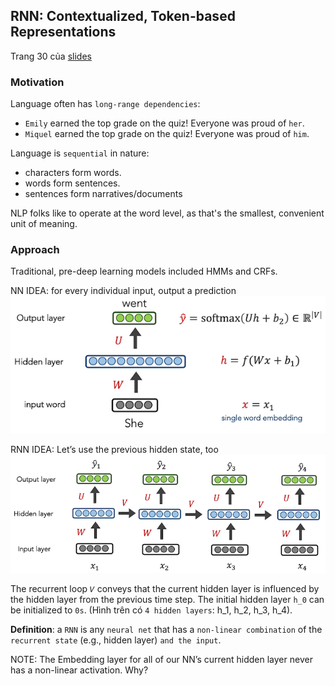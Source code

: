 ## RNN: Contextualized, Token-based Representations

Trang 30 của [slides](05_rnn.pdf)


### Motivation

Language often has `long-range dependencies`:

- `Emily` earned the top grade on the quiz! Everyone was proud of `her`. 
- `Miquel` earned the top grade on the quiz! Everyone was proud of `him`.


Language is `sequential` in nature:

- characters form words.
- words form sentences.
- sentences form narratives/documents

NLP folks like to operate at the word level, as that's the smallest, convenient unit of meaning.


### Approach

Traditional, pre-deep learning models included HMMs and CRFs.

NN IDEA: for every individual input, output a prediction
![](_files/05_nn.png)


RNN IDEA: Let’s use the previous hidden state, too
![](_files/05_rnn.png)


The recurrent loop `𝑉` conveys that the current hidden layer is influenced by the hidden layer from the previous time step. The initial hidden layer `h_0` can be initialized to `0s`. (Hình trên có `4 hidden layers`: h_1, h_2, h_3, h_4).

**Definition**: a `RNN` is any `neural net` that has a
`non-linear combination` of the `recurrent state` (e.g., hidden layer) `and the input`.
 

 NOTE: The Embedding layer for all of our NN’s current hidden layer never has a non-linear activation. Why?

